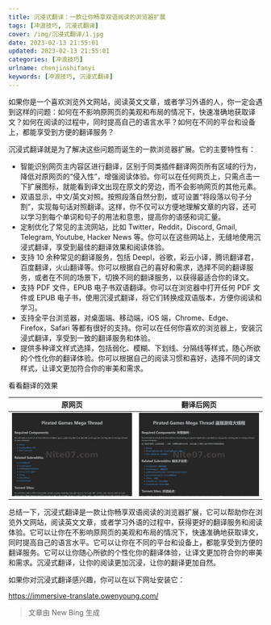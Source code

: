 ```yaml
---
title: 沉浸式翻译：一款让你畅享双语阅读的浏览器扩展
tags: [冲浪技巧, 沉浸式翻译]
cover: /img/沉浸式翻译/1.jpg
date: 2023-02-13 21:55:01
updated: 2023-02-13 21:55:01
categories: [冲浪技巧]
urlname: chenjinshifanyi
keywords: [冲浪技巧, 沉浸式翻译]
---
```


如果你是一个喜欢浏览外文网站，阅读英文文章，或者学习外语的人，你一定会遇到这样的问题：如何在不影响原网页的美观和布局的情况下，快速准确地获取译文？如何在阅读的过程中，同时提高自己的语言水平？如何在不同的平台和设备上，都能享受到方便的翻译服务？

沉浸式翻译就是为了解决这些问题而诞生的一款浏览器扩展。它的主要特性有：

- 智能识别网页主内容区进行翻译，区别于同类插件翻译网页所有区域的行为，降低对原网页的“侵入性”，增强阅读体验。你可以在任何网页上，只需点击一下扩展图标，就能看到译文出现在原文的旁边，而不会影响网页的其他元素。
- 双语显示，中文/英文对照。按照段落自然分割，或可设置“将段落以句子分割”，实现每句话对照翻译。这样，你不仅可以方便地理解文章的内容，还可以学习到每个单词和句子的用法和意思，提高你的语感和词汇量。
- 定制优化了常见的主流网站，比如 Twitter，Reddit，Discord, Gmail, Telegram, Youtube, Hacker News 等。你可以在这些网站上，无缝地使用沉浸式翻译，享受到最佳的翻译效果和阅读体验。
- 支持 10 余种常见的翻译服务，包括 Deepl，谷歌，彩云小译，腾讯翻译君，百度翻译，火山翻译等。你可以根据自己的喜好和需求，选择不同的翻译服务，或者在不同的场景下，切换不同的翻译服务，以获得最适合你的译文。
- 支持 PDF 文件，EPUB 电子书双语翻译。你可以在浏览器中打开任何 PDF 文件或 EPUB 电子书，使用沉浸式翻译，将它们转换成双语版本，方便你阅读和学习。
- 支持全平台浏览器，对桌面端、移动端，iOS 端，Chrome、Edge、Firefox，Safari 等都有很好的支持。你可以在任何你喜欢的浏览器上，安装沉浸式翻译，享受到一致的翻译服务和体验。
- 提供多种译文样式选择，包括弱化、模糊、下划线、分隔线等样式，随心所欲的个性化你的翻译体验。你可以根据自己的阅读习惯和喜好，选择不同的译文样式，让译文更加符合你的审美和需求。

看看翻译的效果

| 原网页                     | 翻译后网页                 |
| -------------------------- | -------------------------- |
| ![](/img/沉浸式翻译/2.jpg) | ![](/img/沉浸式翻译/3.jpg) |

总结一下，沉浸式翻译是一款让你畅享双语阅读的浏览器扩展，它可以帮助你在浏览外文网站，阅读英文文章，或者学习外语的过程中，获得更好的翻译服务和阅读体验。它可以让你在不影响原网页的美观和布局的情况下，快速准确地获取译文，同时提高自己的语言水平。它可以让你在不同的平台和设备上，都能享受到方便的翻译服务。它可以让你随心所欲的个性化你的翻译体验，让译文更加符合你的审美和需求。沉浸式翻译，让你的阅读更加沉浸，让你的翻译更加自然。

如果你对沉浸式翻译感兴趣，你可以在以下网址安装它：

https://immersive-translate.owenyoung.com/

> 文章由 New Bing 生成